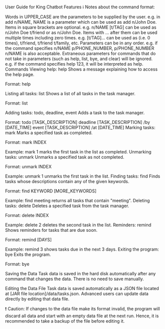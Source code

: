 User Guide for King Chatbot
Features
:information_source: Notes about the command format:

Words in UPPER_CASE are the parameters to be supplied by the user.
e.g. in add n/NAME, NAME is a parameter which can be used as add n/John Doe.
Items in square brackets are optional.
e.g. n/NAME [t/TAG] can be used as n/John Doe t/friend or as n/John Doe.
Items with …​ after them can be used multiple times including zero times.
e.g. [t/TAG]…​ can be used as (i.e. 0 times), t/friend, t/friend t/family, etc.
Parameters can be in any order.
e.g. if the command specifies n/NAME p/PHONE_NUMBER, p/PHONE_NUMBER n/NAME is also acceptable.
Extraneous parameters for commands that do not take in parameters (such as help, list, bye, and clear) will be ignored.
e.g. if the command specifies help 123, it will be interpreted as help.
Commands
Viewing help: help
Shows a message explaining how to access the help page.

Format: help

Listing all tasks: list
Shows a list of all tasks in the task manager.

Format: list

Adding tasks: todo, deadline, event
Adds a task to the task manager.

Format:
todo [TASK_DESCRIPTION]
deadline [TASK_DESCRIPTION] /by [DATE_TIME]
event [TASK_DESCRIPTION] /at [DATE_TIME]
Marking tasks: mark
Marks a specified task as completed.

Format: mark INDEX

Example: mark 1 marks the first task in the list as completed.
Unmarking tasks: unmark
Unmarks a specified task as not completed.

Format: unmark INDEX

Example: unmark 1 unmarks the first task in the list.
Finding tasks: find
Finds tasks whose descriptions contain any of the given keywords.

Format: find KEYWORD [MORE_KEYWORDS]

Example: find meeting returns all tasks that contain "meeting".
Deleting tasks: delete
Deletes a specified task from the task manager.

Format: delete INDEX

Example: delete 2 deletes the second task in the list.
Reminders: remind
Shows reminders for tasks that are due soon.

Format: remind [DAYS]

Example: remind 3 shows tasks due in the next 3 days.
Exiting the program: bye
Exits the program.

Format: bye

Saving the Data
Task data is saved in the hard disk automatically after any command that changes the data. There is no need to save manually.

Editing the Data File
Task data is saved automatically as a JSON file located at [JAR file location]/data/tasks.json. Advanced users can update data directly by editing that data file.

:exclamation: Caution: If changes to the data file make its format invalid, the program will discard all data and start with an empty data file at the next run. Hence, it is recommended to take a backup of the file before editing it.